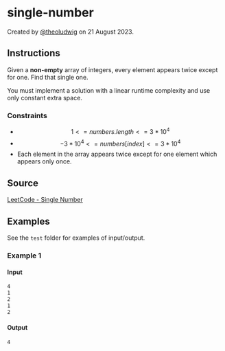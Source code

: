 # single-number

Created by [@theoludwig](https://github.com/theoludwig) on 21 August 2023.

## Instructions

Given a **non-empty** array of integers, every element appears twice except for one. Find that single one.

You must implement a solution with a linear runtime complexity and use only constant extra space.

### Constraints

- $$1 <= numbers.length <= 3 * 10^4$$
- $$-3 * 10^4 <= numbers[index] <= 3 * 10^4$$
- Each element in the array appears twice except for one element which appears only once.

## Source

[LeetCode - Single Number](https://leetcode.com/problems/single-number/)

## Examples

See the `test` folder for examples of input/output.

### Example 1

#### Input

```txt
4
1
2
1
2
```

#### Output

```txt
4
```
